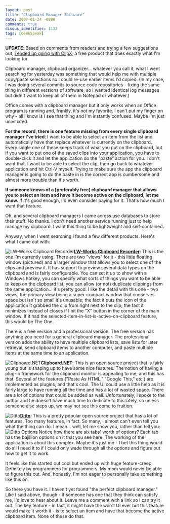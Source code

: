 ```yaml
---
layout: post
title: "Clipboard Manager Software"
date: 2007-01-24 -0800
comments: true
disqus_identifier: 1132
tags: [GeekSpeak]
---
```

**UPDATE**: Based on comments from readers and trying a few suggestions
out, [I ended up going with
ClipX](/archive/2007/01/25/clipboard-follow-up-clipx.aspx), a free
product that does exactly what I'm looking for.
 
 
 Clipboard manager, clipboard organizer... whatever you call it, what I
went searching for yesterday was something that would help me with
multiple copy/paste selections so I could re-use earlier items I'd
copied. (In my case, I was doing several commits to source code
repositories - fixing the same thing in different versions of software,
so I wanted identical log messages but didn't want to keep all of them
in Notepad or whatever.)
 
 Office comes with a clipboard manager but it only works when an Office
program is running and, frankly, it's not my favorite. I can't put my
finger on why - all I know is I see that thing and I'm instantly
confused. Maybe I'm just uninitiated.
 
 **For the record, there is one feature missing from every single
clipboard manager I've tried**: I want to be able to select an item from
the list and automatically have that replace whatever is currently on
the clipboard. Every single one of these keeps track of what you put on
the clipboard, but if you want to put one of the saved clips into your
application, you have to double-click it and let the application do the
"paste" action for you. I don't want that. I want to be able to select
the clip, then go back to whatever application and hit Ctrl-V myself.
Trying to make sure the app the clipboard manager is going to do the
paste in is the correct app is cumbersome and almost more trouble than
it's worth.
 
 **If someone knows of a [preferably free] clipboard manager that allows
you to select an item and have it become active on the clipboard, let me
know.** If it's good enough, I'd even consider paying for it. That's how
much I want that feature.
 
 Oh, and several clipboard managers I came across use databases to store
their stuff. No thanks. I don't need another service running just to
help manage my clipboard. I want this thing to be lightweight and
self-contained.
 
 Anyway, when I went searching I found a few different products. Here's
what I came out with:
 
 ![LW-Works Clipboard
Recorder](https://hyqi8g.dm2301.livefilestore.com/y2pDfFK0wGX7ubZcZ88S3WdajBxmRNZFUm-JOUlPJPNLKUzH8wezXTbPtRjo21tD3RFyt-H6I0leL9vQJY0m6JXJELjIfw4evnAPQEMG4Xbi18/20070124lwworks.png?psid=1)[**LW-Works
Clipboard Recorder**](http://www.lw-works.com/clipboard-recorder): This
is the one I'm currently using. There are two "views" for it - this
little floating window (pictured) and a larger window that allows you to
select one of the clips and preview it. It has support to preview
several data types on the clipboard and is fairly configurable. You can
set it up to show with a Windows hotkey, you can specify what sorts of
things you want to be able to keep on the clipboard list, you can allow
(or not) duplicate clippings from the same application... it's pretty
good. I like the detail with this one - two views, the primary view
being a super-compact window that conserves space but isn't so small
it's unusable; the fact it puts the icon of the application it grabbed
the clip from right next to the clip; the fact it minimizes instead of
closes if I hit the "X" button in the corner of the main window. If it
had the selected-item-in-list-is-active-on-clipboard feature, this would
be The One.
 
 There is a free version and a professional version. The free version
has anything you need for a general clipboard manager. The professional
version adds the ability to have multiple clipboard lists, save lists
for later retrieval, send clipboard items to another computer, and paste
multiple items at the same time to an application.

![Clipboard.NET](https://hyqi8g.dm1.livefilestore.com/y2pO7uiMrLzQo0wEssxYvtLmzRzc5VeH8DYqrXbci7ThmOBEPZaK2hBdksCxbZx89nV24e8gGumIkUnXwMde-FgsH0epjFi5uqymrp8TvQed7A/20070124clipmon32.png?psid=1)[**Clipboard.NET**](https://clipmon32.bountysource.com/):
This is an open source project that is fairly young but is shaping up to
have some nice features. The notion of having a plug-in framework for
the clipboard monitor is appealing to me, and this has that. Several of
the features ("Paste As HTML," "Google This," etc.) are implemented as
plugins, and that's cool. The UI could use a little help as it is fairly
large to have running all the time and has a lot of wasted space. There
are a lot of options that could be added as well. Unfortunately, I spoke
to the author and he doesn't have much time to dedicate to this lately,
so unless someone else steps up, we may not see this come to fruition.

![Ditto](https://hyqi8g.dm2302.livefilestore.com/y2pvRmH1HlvJdTdYq42gbTAY6KLUecPdvTqeKYe3-hRq8Bi9hXzLSlPXHTLbJ5b3sT4CfXl24SYBdX8GSoYtRz2EdWccVOTses8sRnxmH1wRJQ/20070124ditto.png?psid=1)[**Ditto**](http://ditto-cp.sourceforge.net/):
This is a pretty popular open source project that has a lot of features.
Too many features, in fact. So many, I almost can't even tell you what
the thing can do. I mean... well, let me show you, rather than tell
you:
 ![Ditto
Options](https://hyqi8g.dm2304.livefilestore.com/y2paFIJG-audbXKZOVTVkz9uFpsHEX_SJNsAANzqYssQoh-Q-x2UKcC5PtMRtVTtfGtVeOhWRE0p2wSfNKE6JKsxY4VO_htpYmQZz4hwoxC76s/20070124ditto_options.png?psid=1)
 Notice how there are six tabs' worth of options? Each tab has the
bajillion options on it that you see here. The working of the
application is about this complex. Maybe it's just me - I bet this thing
would do all I need it to if I could only wade through all the options
and figure out how to get it to work.
 
 It feels like this started out cool but ended up with huge
feature-creep. Definitely by programmers for programmers. My mom would
never be able to figure this out. And, honestly, I'm not eager to
personally take something like this on.

 
 So there you have it. I haven't yet found "the perfect clipboard
manager." Like I said above, though - if someone has one that they think
can satisfy me, I'd love to hear about it. Leave me a comment with a
link so I can try it out. The key feature - in fact, it might have the
worst UI ever but this feature would make it worth it - is to select an
item and have that become the active clipboard item. None of these do
that.
